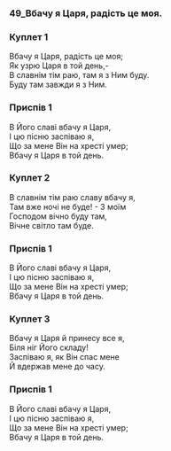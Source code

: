 ### 49_Вбачу я Царя, радість це моя.
### Куплет 1
Вбачу я Царя, радість це моя;<br/>Як узрю Царя в той день,-<br/>В славнім тім раю, там я з Ним буду.<br/>Буду там завжди я з Ним.
### Приспів 1
В Його славі вбачу я Царя,<br/>І цю пісню заспіваю я,<br/>Що за мене Він на хресті умер;<br/>Вбачу я Царя в той день.
### Куплет 2
В славнім тім раю славу вбачу я,<br/>Там вже ночі не буде! - 3 моїм<br/>Господом вічно буду там,<br/>Вічне світло там буде.
### Приспів 1
В Його славі вбачу я Царя,<br/>І цю пісню заспіваю я,<br/>Що за мене Він на хресті умер;<br/>Вбачу я Царя в той день.
### Куплет 3
Вбачу я Царя й принесу все я,<br/>Біля ніг Його складу!<br/>Заспіваю я, як Він спас мене<br/>Й вдержав мене до часу.
### Приспів 1
В Його славі вбачу я Царя,<br/>І цю пісню заспіваю я,<br/>Що за мене Він на хресті умер;<br/>Вбачу я Царя в той день.
